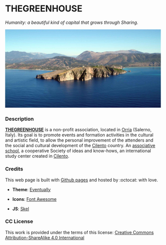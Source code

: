 # **THEGREENHOUSE**

_Humanity: a beautiful kind of capital that grows through Sharing._

![cilento](images/cilento.jpg)

### **Description**

[**THEGREENHOUSE**](https://thegreenhouse.online) is a non-profit association, located in [Orria](https://en.wikipedia.org/wiki/Orria) (Salerno, Italy). Its goal is to promote events and formation activities in the cultural and artistic field,
to allow the personal improvement of the attenders and the social and cultural development of the [Cilento](https://en.wikipedia.org/wiki/Cilento) country.
An [associative school](https://singinflower.com), a cooperative Society of ideas and know-hows, an international study center created in [Cilento](https://en.wikipedia.org/wiki/Cilento).

### **Credits**

This web page is built with [Github pages](https://pages.github.com) and hosted by :octocat: with love.

+ **Theme**:
[Eventually](https://html5up.net/eventually)

+ **Icons**:
[Font Awesome](https://fortawesome.github.com/Font-Awesome)

+ **JS**:
[Skel](http://skel.io)

### **CC License**

This work is provided under the terms of this license: [Creative Commons Attribution-ShareAlike 4.0 International](https://creativecommons.org/licenses/by-sa/4.0/)
